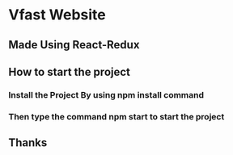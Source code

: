 # Vfast Website

## Made Using React-Redux

## How to start the project

### Install the Project By using npm install command

### Then type the command npm start to start the project

## Thanks
